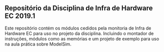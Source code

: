 ## Repositório da Disciplina de Infra de Hardware EC 2019.1

Este repositório contém os módulos cedidos pela monitoria de Infra de Hardware EC para uso no projeto da disciplina.
Incluindo o montador de instruções, módulos como as memórias e um projeto de exemplo para uso na aula prática sobre ModelSim.